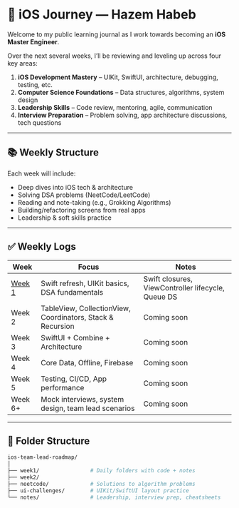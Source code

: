 # 🚀 iOS Journey — Hazem Habeb

Welcome to my public learning journal as I work towards becoming an **iOS Master Engineer**.

Over the next several weeks, I’ll be reviewing and leveling up across four key areas:

1. **iOS Development Mastery** – UIKit, SwiftUI, architecture, debugging, testing, etc.
2. **Computer Science Foundations** – Data structures, algorithms, system design
3. **Leadership Skills** – Code review, mentoring, agile, communication
4. **Interview Preparation** – Problem solving, app architecture discussions, tech questions


---

## 📚 Weekly Structure

Each week will include:
- Deep dives into iOS tech & architecture
- Solving DSA problems (NeetCode/LeetCode)
- Reading and note-taking (e.g., Grokking Algorithms)
- Building/refactoring screens from real apps
- Leadership & soft skills practice

---

## ✅ Weekly Logs

| Week | Focus | Notes |
|------|-------|-------|
| [Week 1](week1/README.md) | Swift refresh, UIKit basics, DSA fundamentals | Swift closures, ViewController lifecycle, Queue DS |
| Week 2 | TableView, CollectionView, Coordinators, Stack & Recursion | Coming soon |
| Week 3 | SwiftUI + Combine + Architecture | Coming soon |
| Week 4 | Core Data, Offline, Firebase | Coming soon |
| Week 5 | Testing, CI/CD, App performance | Coming soon |
| Week 6+ | Mock interviews, system design, team lead scenarios | Coming soon |

---

## 🔧 Folder Structure

```bash
ios-team-lead-roadmap/
│
├── week1/                # Daily folders with code + notes
├── week2/
├── neetcode/             # Solutions to algorithm problems
├── ui-challenges/        # UIKit/SwiftUI layout practice
└── notes/                # Leadership, interview prep, cheatsheets

